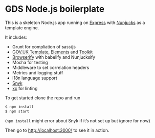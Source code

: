 # GDS Node.js boilerplate

This is a skeleton Node.js app running on [Express] with [Nunjucks] as a template engine.

It includes:
- Grunt for compliation of sass/js
- [GOV.UK Template], [Elements] and [Toolkit]
- [Browserify] with babelify and Nunjucksify
- Mocha for testing
- Middleware to set correlation headers
- Metrics and logging stuff
- i18n language support
- [Snyk]
- [xo] for linting

To get started clone the repo and run 

``` bash
$ npm install
$ npm start
```
(`npm install` might error about Snyk if it’s not set up but ignore for now)

Then go to [http://localhost:3000/](http://localhost:3000/) to see it in action.

[Express]: https://expressjs.com/
[Nunjucks]: https://mozilla.github.io/nunjucks/
[Snyk]: https://snyk.io/
[GOV.UK Template]: https://github.com/alphagov/govuk_template
[Elements]: https://github.com/alphagov/govuk_elements
[Toolkit]: https://github.com/alphagov/govuk_frontend_toolkit
[Browserify]: http://browserify.org/
[xo]: https://github.com/sindresorhus/xo
